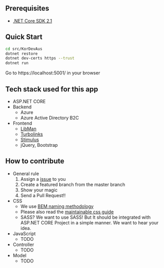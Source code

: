 ## Prerequisites
- [.NET Core SDK 2.1](https://www.microsoft.com/net/download/dotnet-core/2.1)

## Quick Start
```sh
cd src/KorDevAus
dotnet restore
dotnet dev-certs https --trust
dotnet run
```
Go to https://localhost:5001/ in your browser

## Tech stack used for this app
- ASP.NET CORE
- Backend
    - Azure
    - Azure Active Directory B2C
- Frontend
    - [LibMan](https://docs.microsoft.com/en-us/aspnet/core/client-side/libman/?view=aspnetcore-2.1) 
    - [Turbolinks](https://github.com/turbolinks/turbolinks)
    - [Stimulus](https://stimulusjs.org/)
    - jQuery, Bootstrap

## How to contribute
- General rule
    1. Assign a [issue](https://github.com/TeamKDA/KorDevAus/issues) to you
    2. Create a featured branch from the master branch
    3. Show your magic
    4. Send a Pull Request!!
- CSS
    - We use [BEM naming methodology](https://css-tricks.com/bem-101/)
    - Please also read the [maintainable css guide](https://maintainablecss.com/) 
    - SASS? We want to use SASS! But It should be integrated with ASP.NET CORE Project in a simple manner. We want to hear your idea.
- JavaScript
    - TODO
- Controller
    - TODO
- Model
    - TODO
